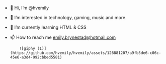 - 👋 Hi, I’m @hvemily
- 👀 I’m interested in technology, gaming, music and more.
- 🌱 I’m currently learning HTML & CSS
- 📫 How to reach me emily.brynestad@hotmail.com




          ![giphy (1)](https://github.com/hvemily/hvemily/assets/126881207/a9fb5de6-c06c-45e6-a3d4-992cbbed5581)

<!---
hvemily/hvemily is a ✨ special ✨ repository because its `README.md` (this file) appears on your GitHub profile.
You can click the Preview link to take a look at your changes.
--->
